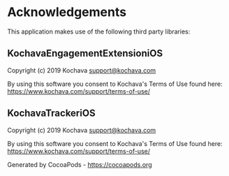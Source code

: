 # Acknowledgements
This application makes use of the following third party libraries:

## KochavaEngagementExtensioniOS

Copyright (c) 2019 Kochava <support@kochava.com>

By using this software you consent to Kochava's Terms of Use found here:  https://www.kochava.com/support/terms-of-use/


## KochavaTrackeriOS

Copyright (c) 2019 Kochava <support@kochava.com>

By using this software you consent to Kochava's Terms of Use found here:  https://www.kochava.com/support/terms-of-use/

Generated by CocoaPods - https://cocoapods.org

